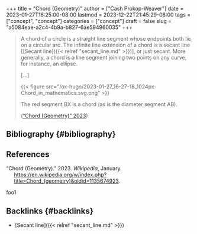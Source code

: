 +++
title = "Chord (Geometry)"
author = ["Cash Prokop-Weaver"]
date = 2023-01-27T16:25:00-08:00
lastmod = 2023-12-22T21:45:29-08:00
tags = ["concept", "concept"]
categories = ["concept"]
draft = false
slug = "a5084eae-a2c4-4b9a-b827-6ae594960035"
+++

> A chord of a circle is a straight line segment whose endpoints both lie on a circular arc. The infinite line extension of a chord is a secant line [[Secant line]({{< relref "secant_line.md" >}})], or just secant. More generally, a chord is a line segment joining two points on any curve, for instance, an ellipse.
>
> [...]
>
> {{< figure src="/ox-hugo/2023-01-27_16-27-18_1024px-Chord_in_mathematics.svg.png" >}}
>
> The red segment BX is a chord (as is the diameter segment AB).
>
> (<a href="#citeproc_bib_item_1">“Chord (Geometry)” 2023</a>)


## Bibliography {#bibliography}

## References

<style>.csl-entry{text-indent: -1.5em; margin-left: 1.5em;}</style><div class="csl-bib-body">
  <div class="csl-entry"><a id="citeproc_bib_item_1"></a>“Chord (Geometry).” 2023. <i>Wikipedia</i>, January. <a href="https://en.wikipedia.org/w/index.php?title=Chord_(geometry)&oldid=1135674923">https://en.wikipedia.org/w/index.php?title=Chord_(geometry)&#38;oldid=1135674923</a>.</div>
</div>

foo1


## Backlinks {#backlinks}

-   [Secant line]({{< relref "secant_line.md" >}})

